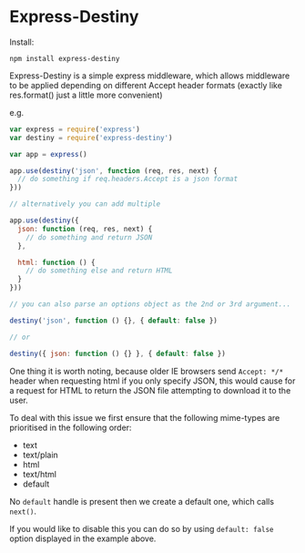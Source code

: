 # Express-Destiny

Install:
```
npm install express-destiny
```

Express-Destiny is a simple express middleware, which allows middleware to be applied
depending on different Accept header formats (exactly like res.format() just a little 
more convenient)

e.g.

```javascript
var express = require('express')
var destiny = require('express-destiny')

var app = express()

app.use(destiny('json', function (req, res, next) {
  // do something if req.headers.Accept is a json format
}))

// alternatively you can add multiple

app.use(destiny({
  json: function (req, res, next) {
    // do something and return JSON
  },

  html: function () {
    // do something else and return HTML
  }
}))

// you can also parse an options object as the 2nd or 3rd argument...

destiny('json', function () {}, { default: false })

// or

destiny({ json: function () {} }, { default: false })

```

One thing it is worth noting, because older IE browsers send `Accept: */*` header when requesting 
html if you only specify JSON, this would cause for a request for HTML to return the JSON file 
attempting to download it to the user.

To deal with this issue we first ensure that the following mime-types are prioritised in the
following order:

- text
- text/plain
- html
- text/html
- default

No `default` handle is present then we create a default one, which calls `next()`.

If you would like to disable this you can do so by using `default: false` option displayed in
the example above.
